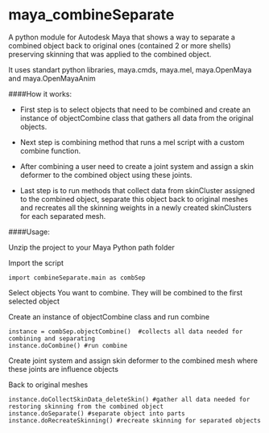 # maya_combineSeparate

A python module for Autodesk Maya that shows a way to separate a combined object back to original ones (contained 2 or more shells) preserving skinning that was applied to the combined object.

It uses standart python libraries, maya.cmds, maya.mel, maya.OpenMaya and maya.OpenMayaAnim

####How it works:

- First step is to select objects that need to be combined and create an instance of objectCombine class that gathers all data from the original objects.

- Next step is combining method that runs a mel script with a custom combine function.
 
- After combining a user need to create a joint system and assign a skin deformer to the combined object using these joints. 

- Last step is to run methods that collect data from skinCluster assigned to the combined object, separate this object back to original meshes and recreates all the skinning weights in a newly created skinClusters for each separated mesh.
 
 
####Usage:

Unzip the project to your Maya Python path folder

Import the script
```
import combineSeparate.main as combSep
```
Select objects You want to combine. They will be combined to the first selected object

Create an instance of objectCombine class and run combine
```
instance = combSep.objectCombine()  #collects all data needed for combining and separating
instance.doCombine() #run combine
```

Create joint system and assign skin deformer to the combined mesh where these joints are influence objects

Back to original meshes
```
instance.doCollectSkinData_deleteSkin() #gather all data needed for restoring skinning from the combined object
instance.doSeparate() #separate object into parts
instance.doRecreateSkinning() #recreate skinning for separated objects
```

